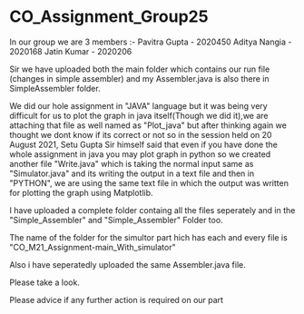 # CO_Assignment_Group25
In our group we are 3 members :- 
Pavitra Gupta - 2020450
Aditya Nangia - 2020168
Jatin Kumar - 2020206 

Sir we have uploaded both the main folder which contains our run file (changes in simple assembler) and my Assembler.java is also there in SimpleAssembler folder. 


We did our hole assignment in "JAVA" language but it was being very difficult for us to plot the graph in java itself(Though we did it),we are attaching that file as well named as "Plot_java" but after thinking again we thought we dont know if its correct or not so in the session held on 20 August 2021, Setu Gupta Sir himself said that even if you have done the whole assignment in java you may plot graph in python so we created another file "Write.java" which is taking the normal input same as "Simulator.java" and its writing the output in a text file and then in "PYTHON", we are using the same text file in which the output was written for plotting the graph using Matplotlib.

I have uploaded a complete folder containg all the files seperately and in the "Simple_Assembler" and "Simple_Assembler" Folder too.

The name of the folder for the simultor part hich has each and every file is "CO_M21_Assignment-main_With_simulator"

Also i have seperatedly uploaded the same Assembler.java file.

Please take a look.

Please advice if any further action is required on our part
